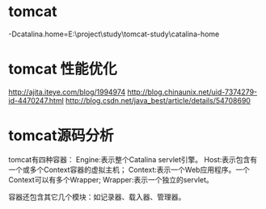 # tomcat
-Dcatalina.home=E:\project\study\tomcat-study\catalina-home

# tomcat 性能优化
http://ajita.iteye.com/blog/1994974
http://blog.chinaunix.net/uid-7374279-id-4470247.html
http://blog.csdn.net/java_best/article/details/54708690


# tomcat源码分析

tomcat有四种容器：
Engine:表示整个Catalina servlet引擎。
Host:表示包含有一个或多个Context容器的虚拟主机；
Context:表示一个Web应用程序。一个Context可以有多个Wrapper;
Wrapper:表示一个独立的servlet。

容器还包含其它几个模块：如记录器、载入器、管理器。
